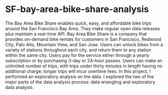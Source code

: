 # SF-bay-area-bike-share-analysis
The Bay Area Bike Share enables quick, easy, and affordable bike trips around the San Francisco Bay Area. They make regular open data releases plus maintain a real-time API.
Bay Area Bike Share is a company that provides on-demand bike rentals for customers in San Francisco, Redwood City, Palo Alto, Mountain View, and San Jose. Users can unlock bikes from a variety of stations throughout each city, and return them to any station within the same city. Users pay for the service either through a yearly subscription or by purchasing 3-day or 24-hour passes. Users can make an unlimited number of trips, with trips under thirty minutes in length having no additional charge; longer trips will incur overtime fees.
In this project, I performed an exploratory analysis on the data. I explored the two of the major parts of the data analysis process: data wrangling and exploratory data analysis. 
